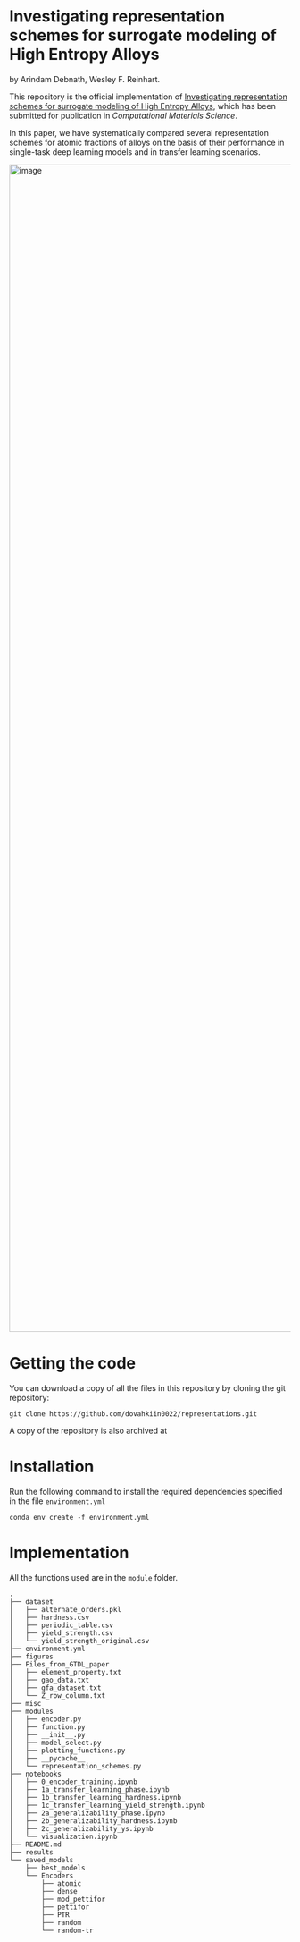 # Investigating representation schemes for surrogate modeling of High Entropy Alloys

by Arindam Debnath, Wesley F. Reinhart.

This repository is the official implementation of [Investigating representation schemes for surrogate modeling of High Entropy Alloys](https://arxiv.org/pdf/2301.00179.pdf), which has been submitted for publication in *Computational Materials Science*.

In this paper, we have systematically compared several representation schemes for atomic fractions of alloys on the basis of their performance in single-task deep learning models and in transfer learning scenarios.

<img width="2088" alt="image" src="https://user-images.githubusercontent.com/64245681/230444106-e58c25b2-e130-429a-b5ba-b3dea68da774.png">

# Getting the code

You can download a copy of all the files in this repository by cloning the git repository:

```
git clone https://github.com/dovahkiin0022/representations.git
```

A copy of the repository is also archived at 

# Installation

Run the following command to install the required dependencies specified in the file `environment.yml`
```
conda env create -f environment.yml
```

# Implementation

All the functions used are in the `module` folder. 

```
.
├── dataset
│   ├── alternate_orders.pkl
│   ├── hardness.csv
│   ├── periodic_table.csv
│   ├── yield_strength.csv
│   └── yield_strength_original.csv
├── environment.yml
├── figures
├── Files_from_GTDL_paper
│   ├── element_property.txt
│   ├── gao_data.txt
│   ├── gfa_dataset.txt
│   └── Z_row_column.txt
├── misc
├── modules
│   ├── encoder.py
│   ├── function.py
│   ├── __init__.py
│   ├── model_select.py
│   ├── plotting_functions.py
│   ├── __pycache__
│   └── representation_schemes.py
├── notebooks
│   ├── 0_encoder_training.ipynb
│   ├── 1a_transfer_learning_phase.ipynb
│   ├── 1b_transfer_learning_hardness.ipynb
│   ├── 1c_transfer_learning_yield_strength.ipynb
│   ├── 2a_generalizability_phase.ipynb
│   ├── 2b_generalizability_hardness.ipynb
│   ├── 2c_generalizability_ys.ipynb
│   └── visualization.ipynb
├── README.md
├── results
└── saved_models
    ├── best_models
    └── Encoders
        ├── atomic
        ├── dense
        ├── mod_pettifor
        ├── pettifor
        ├── PTR
        ├── random
        └── random-tr
            
```
